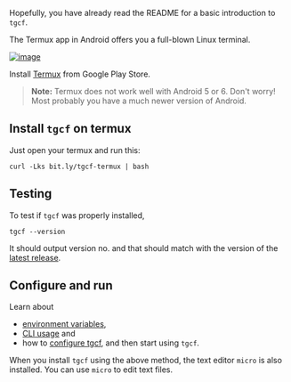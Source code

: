 Hopefully, you have already read the README for a basic introduction to `tgcf`.

The Termux app in Android offers you a full-blown Linux terminal.

[![image](https://user-images.githubusercontent.com/66209958/115503616-559acd00-a294-11eb-8909-a27ff9a6efd6.png)](https://play.google.com/store/apps/details?id=com.termux&hl=en&gl=US)

Install [Termux](https://play.google.com/store/apps/details?id=com.termux&hl=en&gl=US) from Google Play Store.

> **Note:** Termux does not work well with Android 5 or 6. Don't worry! Most probably you have a much newer version of Android.

## Install `tgcf` on termux

Just open your termux and run this:

```shell
curl -Lks bit.ly/tgcf-termux | bash
```

## Testing

To test if `tgcf` was properly installed, 

```shell
tgcf --version
```

It should output version no. and that should match with the version of the [latest release](https://github.com/aahnik/tgcf/releases). 

## Configure and run

Learn about 
   - [environment variables](https://github.com/aahnik/tgcf/wiki/Environment-Variables), 
   - [CLI usage](https://github.com/aahnik/tgcf/wiki/CLI-Usage) and 
   - how to [configure tgcf](https://github.com/aahnik/tgcf/wiki/How-to-configure-tgcf-%3F), 
   and then start using `tgcf`.

When you install `tgcf` using the above method, the text editor `micro` is also installed. You can use `micro` to edit text files.



